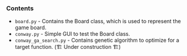 ### Contents
* ``board.py`` - Contains the Board class, which is used to represent the game board.
* ``conway.py`` - Simple GUI to test the Board class.
* ``conway_ga_search.py`` - Contains genetic algorithm to optimize for a target function. (🏗️ Under construction 🏗️)